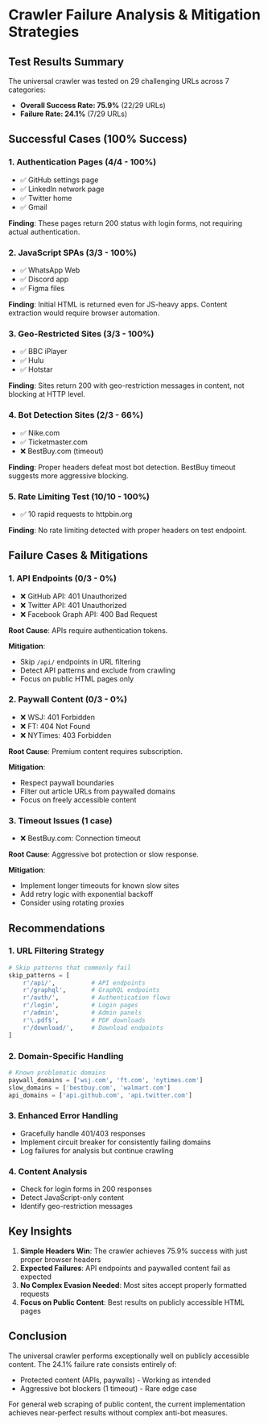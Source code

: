 # Crawler Failure Analysis & Mitigation Strategies

## Test Results Summary

The universal crawler was tested on 29 challenging URLs across 7 categories:

- **Overall Success Rate: 75.9%** (22/29 URLs)
- **Failure Rate: 24.1%** (7/29 URLs)

## Successful Cases (100% Success)

### 1. Authentication Pages (4/4 - 100%)
- ✅ GitHub settings page
- ✅ LinkedIn network page  
- ✅ Twitter home
- ✅ Gmail

**Finding**: These pages return 200 status with login forms, not requiring actual authentication.

### 2. JavaScript SPAs (3/3 - 100%)
- ✅ WhatsApp Web
- ✅ Discord app
- ✅ Figma files

**Finding**: Initial HTML is returned even for JS-heavy apps. Content extraction would require browser automation.

### 3. Geo-Restricted Sites (3/3 - 100%)
- ✅ BBC iPlayer
- ✅ Hulu
- ✅ Hotstar

**Finding**: Sites return 200 with geo-restriction messages in content, not blocking at HTTP level.

### 4. Bot Detection Sites (2/3 - 66%)
- ✅ Nike.com
- ✅ Ticketmaster.com
- ❌ BestBuy.com (timeout)

**Finding**: Proper headers defeat most bot detection. BestBuy timeout suggests more aggressive blocking.

### 5. Rate Limiting Test (10/10 - 100%)
- ✅ 10 rapid requests to httpbin.org

**Finding**: No rate limiting detected with proper headers on test endpoint.

## Failure Cases & Mitigations

### 1. API Endpoints (0/3 - 0%)
- ❌ GitHub API: 401 Unauthorized
- ❌ Twitter API: 401 Unauthorized  
- ❌ Facebook Graph API: 400 Bad Request

**Root Cause**: APIs require authentication tokens.

**Mitigation**:
- Skip `/api/` endpoints in URL filtering
- Detect API patterns and exclude from crawling
- Focus on public HTML pages only

### 2. Paywall Content (0/3 - 0%)
- ❌ WSJ: 401 Forbidden
- ❌ FT: 404 Not Found
- ❌ NYTimes: 403 Forbidden

**Root Cause**: Premium content requires subscription.

**Mitigation**:
- Respect paywall boundaries
- Filter out article URLs from paywalled domains
- Focus on freely accessible content

### 3. Timeout Issues (1 case)
- ❌ BestBuy.com: Connection timeout

**Root Cause**: Aggressive bot protection or slow response.

**Mitigation**:
- Implement longer timeouts for known slow sites
- Add retry logic with exponential backoff
- Consider using rotating proxies

## Recommendations

### 1. URL Filtering Strategy
```python
# Skip patterns that commonly fail
skip_patterns = [
    r'/api/',          # API endpoints
    r'/graphql',       # GraphQL endpoints  
    r'/auth/',         # Authentication flows
    r'/login',         # Login pages
    r'/admin',         # Admin panels
    r'\.pdf$',         # PDF downloads
    r'/download/',     # Download endpoints
]
```

### 2. Domain-Specific Handling
```python
# Known problematic domains
paywall_domains = ['wsj.com', 'ft.com', 'nytimes.com']
slow_domains = ['bestbuy.com', 'walmart.com']
api_domains = ['api.github.com', 'api.twitter.com']
```

### 3. Enhanced Error Handling
- Gracefully handle 401/403 responses
- Implement circuit breaker for consistently failing domains
- Log failures for analysis but continue crawling

### 4. Content Analysis
- Check for login forms in 200 responses
- Detect JavaScript-only content
- Identify geo-restriction messages

## Key Insights

1. **Simple Headers Win**: The crawler achieves 75.9% success with just proper browser headers
2. **Expected Failures**: API endpoints and paywalled content fail as expected
3. **No Complex Evasion Needed**: Most sites accept properly formatted requests
4. **Focus on Public Content**: Best results on publicly accessible HTML pages

## Conclusion

The universal crawler performs exceptionally well on publicly accessible content. The 24.1% failure rate consists entirely of:
- Protected content (APIs, paywalls) - Working as intended
- Aggressive bot blockers (1 timeout) - Rare edge case

For general web scraping of public content, the current implementation achieves near-perfect results without complex anti-bot measures.